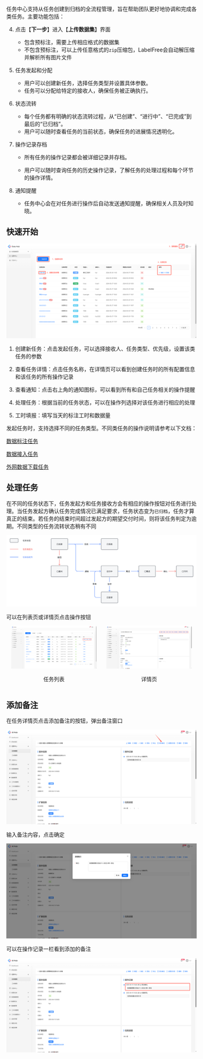 任务中心支持从任务创建到归档的全流程管理，旨在帮助团队更好地协调和完成各类任务。主要功能包括：

4. 点击【**下一步**】进入【**上传数据集**】界面
     - 包含预标注，需要上传相应格式的数据集
     - 不包含预标注，可以上传任意格式的`zip`压缩包，LabelFree会自动解压缩并解析所有图片文件


1. 任务发起和分配
     - 用户可以创建新任务，选择任务类型并设置具体参数。
     - 任务可以分配给特定的接收人，确保任务被正确执行。

2. 状态流转
   - 每个任务都有明确的状态流转过程，从“已创建”、“进行中”、“已完成”到最后的“已归档”。
   - 用户可以随时查看任务的当前状态，确保任务的进展情况透明化。

3. 操作记录存档

   * 所有任务的操作记录都会被详细记录并存档。

   * 用户可以随时查询任务的历史操作记录，了解任务的处理过程和每个环节的操作详情。

4. 通知提醒

   * 任务中心会在对任务进行操作后自动发送通知提醒，确保相关人员及时知晓。



## 快速开始

![](images/任务管理/image-4.png)

1. 创建新任务：点击发起任务，可以选择接收人、任务类型、优先级，设置该类任务的参数

2. 查看任务详情：点击任务名称，在详情页可以看到创建任务时的所有配置信息和该任务的所有操作记录

3. 查看通知：点击右上角的通知图标，可以看到所有和自己任务相关的操作提醒

4. 处理任务：根据当前的任务状态，可以在操作列选择对该任务进行相应的处理

5. 工时填报：填写当天的标注工时和数据量



发起任务时，支持选择不同的任务类型。不同类任务的操作说明请参考以下文档：

[ 数据标注任务 ](./数据标注任务.md)

[ 数据接入任务 ](./数据接入任务.md)

[ 外网数据下载任务 ](./外网数据下载任务.md)


## 处理任务

在不同的任务状态下，任务发起方和任务接收方会有相应的操作按钮对任务进行处理。当任务发起方确认任务完成情况已满足要求，任务状态变为`已归档`，任务才算真正的结束。若任务的结束时间超过发起方的期望交付时间，则将该任务判定为逾期。不同类型的任务流转状态稍有不同

![](images/任务管理/diagram.png)

可以在列表页或详情页点击操作按钮

<div style="display: flex; justify-content: space-between;">
  <div style="text-align: center;">
    <img src="images/任务管理/image-3.png" alt="任务列表" style="width: 90%;"/>
    <p>任务列表</p>
  </div>
  <div style="text-align: center;">
    <img src="images/任务管理/image-5.png" alt="详情页" style="width: 90%;"/>
    <p>详情页</p>
  </div>
</div>


## 添加备注

在任务详情页点击添加备注的按钮，弹出备注窗口

![](images/任务管理/image.png)

输入备注内容，点击确定

![](images/任务管理/image-1.png)

可以在操作记录一栏看到添加的备注

![](images/任务管理/image-2.png)

